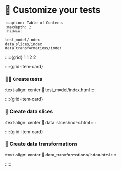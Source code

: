 # 🧪 Customize your tests

```{toctree}
:caption: Table of Contents
:maxdepth: 2
:hidden:

test_model/index
data_slices/index
data_transformations/index
```

:::::{grid} 1 1 2 2


::::{grid-item-card} <br/><h3>👨‍🔬 Create tests</h3>
:text-align: center
:link: test_model/index.html
::::

::::{grid-item-card} <br/><h3>🔪 Create data slices</h3>
:text-align: center
:link: data_slices/index.html
::::

::::{grid-item-card} <br/><h3>🔄 Create data transformations</h3>
:text-align: center
:link: data_transformations/index.html
::::

:::::

